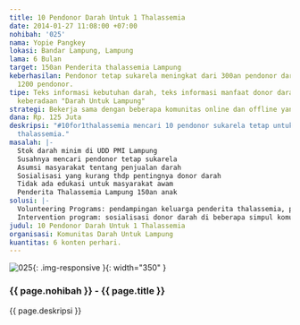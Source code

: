 ```yaml
---
title: 10 Pendonor Darah Untuk 1 Thalassemia
date: 2014-01-27 11:08:00 +07:00
nohibah: '025'
nama: Yopie Pangkey
lokasi: Bandar Lampung, Lampung
lama: 6 Bulan
target: 150an Penderita thalassemia Lampung
keberhasilan: Pendonor tetap sukarela meningkat dari 300an pendonor darah menjadi
  1200 pendonor.
tipe: Teks informasi kebutuhan darah, teks informasi manfaat donor darah, teks informasi
  keberadaan "Darah Untuk Lampung"
strategi: Bekerja sama dengan beberapa komunitas online dan offline yang ada di Lampung
dana: Rp. 125 Juta
deskripsi: "#10for1thalassemia mencari 10 pendonor sukarela tetap untuk tiap 1 penderita
  thalassemia."
masalah: |-
  Stok darah minim di UDD PMI Lampung
  Susahnya mencari pendonor tetap sukarela
  Asumsi masyarakat tentang penjualan darah
  Sosialisasi yang kurang thdp pentingnya donor darah
  Tidak ada edukasi untuk masyarakat awam
  Penderita Thalassemia Lampung 150an anak
solusi: |-
  Volunteering Programs: pendampingan keluarga penderita thalassemia, pendampingan anak-anak penderita thalassemia.
  Intervention program: sosialisasi donor darah di beberapa simpul komunitas di Lampung
judul: 10 Pendonor Darah Untuk 1 Thalassemia
organisasi: Komunitas Darah Untuk Lampung
kuantitas: 6 konten perhari.
---
```


![025](/static/img/hibahcms/025.png){: .img-responsive }{: width="350" }

### {{ page.nohibah }} - {{ page.title }}

{{ page.deskripsi }}
